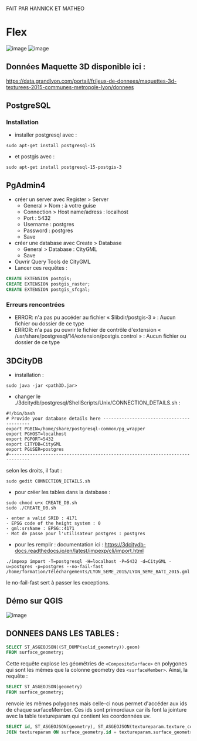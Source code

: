 FAIT PAR HANNICK ET MATHEO

# Flex
![image](https://github.com/Lzrtn/ProjetGeomatique/assets/121936719/f543bd07-00ad-4888-96f9-3e046250d07d)
![image](https://github.com/Lzrtn/ProjetGeomatique/assets/121936719/b4b69242-a53c-40db-aa32-8ee71e6832a4)

## Données Maquette 3D disponible ici :
https://data.grandlyon.com/portail/fr/jeux-de-donnees/maquettes-3d-texturees-2015-communes-metropole-lyon/donnees

## PostgreSQL

### Installation
- installer postgresql avec :
```shell
sudo apt-get install postgresql-15
```
- et postgis avec : 
```shell
sudo apt-get install postgresql-15-postgis-3
```

## PgAdmin4

- créer un server avec Register > Server
  - General > Nom : à votre guise
  - Connection > Host name/adress : localhost
  - Port : 5432
  - Username : postgres
  - Password : postgres
  - Save
- créer une database avec Create > Database
  - General > Database : CityGML
  - Save
- Ouvrir Query Tools de CityGML
- Lancer ces requêtes :
```sql
CREATE EXTENSION postgis;
CREATE EXTENSION postgis_raster;
CREATE EXTENSION postgis_sfcgal;
```

### Erreurs rencontrées
- ERROR:  n'a pas pu accéder au fichier « $libdir/postgis-3 » : Aucun fichier ou dossier de ce type
- ERROR:  n'a pas pu ouvrir le fichier de contrôle d'extension « /usr/share/postgresql/14/extension/postgis.control » : Aucun fichier ou dossier de ce type 

## 3DCityDB
- installation : 
```shell
sudo java -jar <path3D.jar>
```
- changer le ./3dcitydb/postgresql/ShellScripts/Unix/CONNECTION_DETAILS.sh : 
```shell
#!/bin/bash
# Provide your database details here ------------------------------------------
export PGBIN=/home/share/postgresql-common/pg_wrapper
export PGHOST=localhost
export PGPORT=5432
export CITYDB=CityGML
export PGUSER=postgres
#------------------------------------------------------------------------------
```
selon les droits, il faut : 
```shell
sudo gedit CONNECTION_DETAILS.sh
```
- pour créer les tables dans la database :
```shell
sudo chmod u+x CREATE_DB.sh
sudo ./CREATE_DB.sh
```
    - enter a valid SRID : 4171
    - EPSG code of the height system : 0
    - gml:srsName : EPSG::4171
    - Mot de passe pour l'utilisateur postgres : postgres 

- pour les remplir :
documentation ici : https://3dcitydb-docs.readthedocs.io/en/latest/impexp/cli/import.html

```shell
./impexp import -T=postgresql -H=localhost -P=5432 -d=CityGML -u=postgres -p=postgres --no-fail-fast /home/formation/Téléchargements/LYON_5EME_2015/LYON_5EME_BATI_2015.gml
```
le no-fail-fast sert à passer les exceptions.

## Démo sur QGIS
![image](https://github.com/Lzrtn/ProjetGeomatique/assets/61098254/9bc964ee-a261-4956-9649-1488de4b81d4)

## DONNEES DANS LES TABLES :
```sql
SELECT ST_ASGEOJSON((ST_DUMP(solid_geometry)).geom)
FROM surface_geometry;
```
Cette requête explose les géométries de `<CompositeSurface>` en polygones qui sont les mêmes que la colonne geometry des `<surfaceMember>`.
Ainsi, la requête : 
```sql
SELECT ST_ASGEOJSON(geometry)
FROM surface_geometry;
```
renvoie  les mêmes polygones mais celle-ci nous permet d'accéder aux ids de chaque surfaceMember.
Ces ids sont primordiaux car ils font la jointure avec la table textureparam qui contient les coordonnées uv.

```sql
SELECT id, ST_ASGEOJSON(geometry), ST_ASGEOJSON(textureparam.texture_coordinates) FROM surface_geometry
JOIN textureparam ON surface_geometry.id = textureparam.surface_geometry_id;
```

















